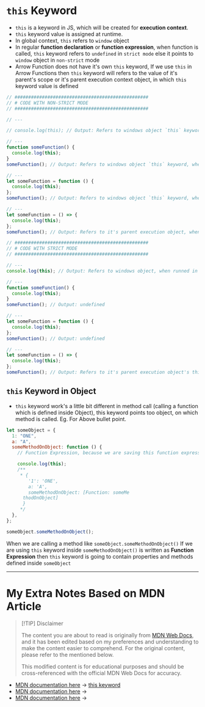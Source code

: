 # `this` Keyword

- `this` is a keyword in JS, which will be created for **execution context**.
- `this` keyword value is assigned at runtime.
- In global context, `this` refers to `window` object
- In regular **function declaration** or **function expression**, when function is called, `this` keyword refers to `undefined` in `strict mode` else it points to `window` object in `non-strict` mode
- Arrow Function does not have it's own `this` keyword, If we use `this` in Arrow Functions then `this` keyword will refers to the value of it's parent's scope or it's parent execution context object, in which `this` keyword value is defined

```js
// #################################################
// # CODE WITH NON-STRICT MODE
// #################################################

// ---

// console.log(this); // Output: Refers to windows object `this` keyword, when runned in browser

// ---
function someFunction() {
  console.log(this);
}
someFunction(); // Output: Refers to windows object `this` keyword, when runned in browser

// ---
let someFunction = function () {
  console.log(this);
};
someFunction(); // Output: Refers to windows object `this` keyword, when runned in browser

// ---
let someFunction = () => {
  console.log(this);
};
someFunction(); // Output: Refers to it's parent execution object, when runned in browser

// #################################################
// # CODE WITH STRICT MODE
// #################################################

// ---
console.log(this); // Output: Refers to windows object, when runned in browser

// ---
function someFunction() {
  console.log(this);
}
someFunction(); // Output: undefined

// ---
let someFunction = function () {
  console.log(this);
};
someFunction(); // Output: undefined

// ---
let someFunction = () => {
  console.log(this);
};
someFunction(); // Output: Refers to it's parent execution object's this keyword, when runned in browser

```

## `this` Keyword in Object

- `this` keyword work's a little bit different in method call (calling a function which is defined inside Object), this keyword points too object, on which method is called.
Eg. For Above bullet point.

```js
let someObject = {
  1: "ONE",
  a: "A",
  someMethodOnObject: function () {
    // Function Expression, because we are saving this function expression in someMethodOnObject

    console.log(this);
    /**
     * {
        '1': 'ONE',
        a: 'A',
        someMethodOnObject: [Function: someMe
      thodOnObject]
      }
     */
  },
};

someObject.someMethodOnObject();
```

 When we are calling a method like `someObject.someMethodOnObject()` If we are using `this` keyword inside `someMethodOnObject()` is written as **Function Expression** then `this` keyword is going to contain properties and methods defined inside `someObject`




























---

# My Extra Notes Based on MDN Article

> [!TIP] Disclaimer
>
> The content you are about to read is originally from [MDN Web Docs](https://developer.mozilla.org/), and it has been edited based on my preferences and understanding to make the content easier to comprehend. For the original content, please refer to the mentioned below.
>
> This modified content is for educational purposes and should be cross-referenced with the official MDN Web Docs for accuracy.

- [MDN documentation here]() -> [this keyword](this_keyword.md)
- [MDN documentation here]() ->
- [MDN documentation here]() ->
